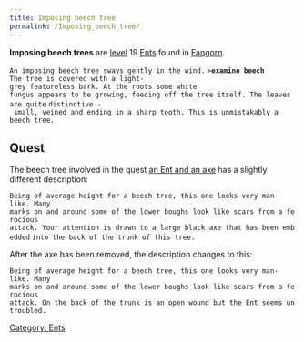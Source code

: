 ```yaml
---
title: Imposing beech tree
permalink: /Imposing_beech_tree/
---
```


**Imposing beech trees** are [level](level "wikilink") 19
[Ents](Ent "wikilink") found in [Fangorn](Fangorn "wikilink").

`An imposing beech tree sways gently in the wind.`
`>`**`examine beech`**
`The tree is covered with a light-grey featureless bark. At the roots some white`
`fungus appears to be growing, feeding off the tree itself. The leaves are quite`
`distinctive - small, veined and ending in a sharp tooth. This is unmistakably a`
`beech tree.`

## Quest

The beech tree involved in the quest [an Ent and an
axe](Quest#An_Ent_and_an_axe "wikilink") has a slightly different
description:

`Being of average height for a beech tree, this one looks very man-like. Many`
`marks on and around some of the lower boughs look like scars from a ferocious`
`attack. Your attention is drawn to a large black axe that has been embedded`
`into the back of the trunk of this tree.`

After the axe has been removed, the description changes to this:

`Being of average height for a beech tree, this one looks very man-like. Many`
`marks on and around some of the lower boughs look like scars from a ferocious`
`attack. On the back of the trunk is an open wound but the Ent seems untroubled.`

[Category: Ents](Category:_Ents "wikilink")
